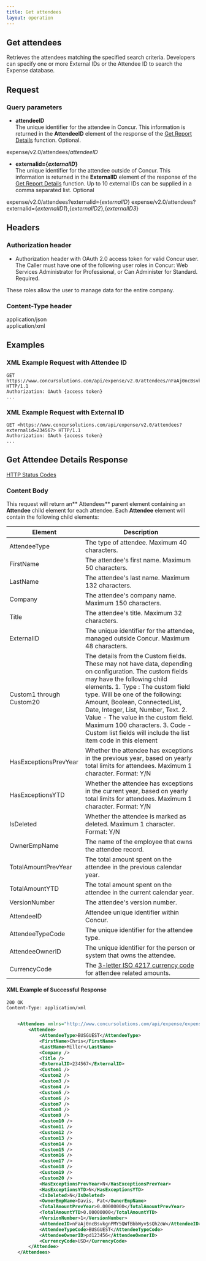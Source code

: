 ```yaml
---
title: Get attendees
layout: operation
---
```



##  Get attendees

Retrieves the attendees matching the specified search criteria. Developers can specify one or more External IDs or the Attendee ID to search the Expense database.

## Request

### Query parameters

* **attendeeID**  
The unique identifier for the attendee in Concur. This information is returned in the **AttendeeID** element of the response of the [Get Report Details][1] function. Optional.

expense/v2.0/attendees/*attendeeID*

* **externalid={_externalID_}**  
The unique identifier for the attendee outside of Concur. This information is returned in the **ExternalID** element of the response of the [Get Report Details][1] function. Up to 10 external IDs can be supplied in a comma separated list. Optional

expense/v2.0/attendees?externalid={*externalID*}
expense/v2.0/attendees?externalid={_externalID1_},{_externalID2_},{_externalID3_}

## Headers

### Authorization header

* Authorization header with OAuth 2.0 access token for valid Concur user. The Caller must have one of the following user roles in Concur: Web Services Administrator for Professional, or Can Administer for Standard. Required.

These roles allow the user to manage data for the entire company.

### Content-Type header

application/json       
application/xml


## Examples


###  XML Example Request with Attendee ID

    GET https://www.concursolutions.com/api/expense/v2.0/attendees/nFaAj0ncBsvkgnPMY5QWfBbbWyv$sQh2oW HTTP/1.1
    Authorization: OAuth {access token}
    ...

###  XML Example Request with External ID

    GET <https://www.concursolutions.com/api/expense/v2.0/attendees?externalid=234567> HTTP/1.1
    Authorization: OAuth {access token}
    ...

##  Get Attendee Details Response

[HTTP Status Codes][2]

### Content Body
This request will return an** Attendees** parent element containing an **Attendee** child element for each attendee. Each **Attendee** element will contain the following child elements:

| Element | Description |
|-----------------------|-------------------------------------|
|AttendeeType |  The type of attendee. Maximum 40 characters.|
|FirstName |  The attendee's first name. Maximum 50 characters.|
|LastName |  The attendee's last name. Maximum 132 characters.|
|Company |  The attendee's company name. Maximum 150 characters.|
|Title |  The attendee's title. Maximum 32 characters.|
|ExternalID |  The unique identifier for the attendee, managed outside Concur. Maximum 48 characters.|
|Custom1 through Custom20 |  The details from the Custom fields. These may not have data, depending on configuration. The custom fields may have the following child elements.  1. Type : The custom field type. Will be one of the following: Amount, Boolean, ConnectedList, Date, Integer, List, Number, Text. 2. Value - The value in the custom field. Maximum 100 characters.  3. Code - Custom list fields will include the list item code in this element
|  HasExceptionsPrevYear |  Whether the attendee has exceptions in the previous year, based on yearly total limits for attendees. Maximum 1 character. Format: Y/N |
|  HasExceptionsYTD |  Whether the attendee has exceptions in the current year, based on yearly total limits for attendees. Maximum 1 character. Format: Y/N |
|  IsDeleted |  Whether the attendee is marked as deleted. Maximum 1 character. Format: Y/N |
|  OwnerEmpName |  The name of the employee that owns the attendee record. |
|  TotalAmountPrevYear |  The total amount spent on the attendee in the previous calendar year. |
|  TotalAmountYTD |  The total amount spent on the attendee in the current calendar year. |
|  VersionNumber |  The attendee's version number. |
|  AttendeeID |  Attendee unique identifier within Concur. |
|  AttendeeTypeCode |  The unique identifier for the attendee type. |
|  AttendeeOwnerID |  The unique identifier for the person or system that owns the attendee. |
|  CurrencyCode |  The [3-letter ISO 4217 currency code][3] for attendee related amounts. |

####  XML Example of Successful Response

    200 OK
    Content-Type: application/xml

```XML

    <Attendees xmlns="http://www.concursolutions.com/api/expense/expensereport/2012/07" xmlns:i="http://www.w3.org/2001/XMLSchema-instance">
        <Attendee>
            <AttendeeType>BUSGUEST</AttendeeType>
            <FirstName>Chris</FirstName>
            <LastName>Miller</LastName>
            <Company />
            <Title />
            <ExternalID>234567</ExternalID>
            <Custom1 />
            <Custom2 />
            <Custom3 />
            <Custom4 />
            <Custom5 />
            <Custom6 />
            <Custom7 />
            <Custom8 />
            <Custom9 />
            <Custom10 />
            <Custom11 />
            <Custom12 />
            <Custom13 />
            <Custom14 />
            <Custom15 />
            <Custom16 />
            <Custom17 />
            <Custom18 />
            <Custom19 />
            <Custom20 />
            <HasExceptionsPrevYear>N</HasExceptionsPrevYear>
            <HasExceptionsYTD>N</HasExceptionsYTD>
            <IsDeleted>N</IsDeleted>
            <OwnerEmpName>Davis, Pat</OwnerEmpName>
            <TotalAmountPrevYear>0.00000000</TotalAmountPrevYear>
            <TotalAmountYTD>0.00000000</TotalAmountYTD>
            <VersionNumber>1</VersionNumber>
            <AttendeeID>nFaAj0ncBsvkgnPMY5QWfBbbWyv$sQh2oW</AttendeeID>
            <AttendeeTypeCode>BUSGUEST</AttendeeTypeCode>
            <AttendeeOwnerID>pd123456</AttendeeOwnerID>
            <CurrencyCode>USD</CurrencyCode>
        </Attendee>
    </Attendees>
    
```


[1]: https://developer.concur.com/node/487#reportdetails
[2]: https://developer.concur.com/reference/http-codes
[3]: http://en.wikipedia.org/wiki/ISO_4217
